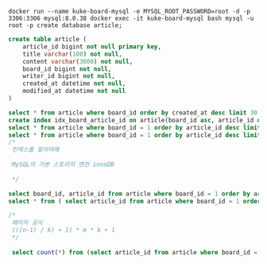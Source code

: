`
docker run --name kuke-board-mysql -e MYSQL_ROOT_PASSWORD=root -d -p 3306:3306 mysql:8.0.38
docker exec -it kuke-board-mysql bash
mysql -u root -p
create database article;
`


```sql
create table article (
    article_id bigint not null primary key,
    title varchar(100) not null,
    content varchar(3000) not null,
    board_id bigint not null,
    writer_id bigint not null,
    created_at datetime not null,
    modified_at datetime not null
)
```

```sql
select * from article where board_id order by created_at desc limit 30 offset 90;
create index idx_board_article_id on article(board_id asc, article_id desc);
select * from article where board_id = 1 order by article_id desc limit 30 offset 90;
select * from article where board_id = 1 order by article_id desc limit 30 offset 1499970;
/*
 인덱스를 알아야해
 
 MySQL의 기본 스토리지 엔진 innoDB
 
 */

select board_id, article_id from article where board_id = 1 order by article_id desc limit 30 offset 1499970;
select * from ( select article_id from article where board_id = 1 order by article_id desc limit 30 offset 1499970) t left join article on t.article_id = article.article_id;

/*
 페이지 공식
 (((n-1) / k) + 1) * m * k + 1
 */
 
 select count(*) from (select article_id from article where board_id = 1 limit 300301) t;
```